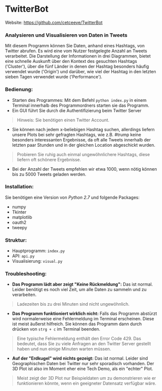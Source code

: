 # TwitterBot
Website: https://github.com/cetceeve/TwitterBot

### Analysieren und Visualisieren von Daten in Tweets

Mit diesem Programm können Sie Daten, anhand eines Hashtags, von Twitter abrufen. Es wird eine vom Nutzer festgelegte Anzahl an Tweets verarbeitet.
Die Darstellung der Informationen in drei Diagrammen, bietet eine schnelle Auskunft über den Kontext des gesuchten Hashtags ('Cluster'), über die fünf Länder in denen der Hashtag besonders häufig verwendet wurde ('Origin') und darüber, wie viel der Hashtag in den letzten sieben Tagen verwendet wurde ('Performance').

### Bedienung:

- Starten des Programmes:
Mit dem Befehl `python index.py` in einem Terminal innerhalb des Programmordners starten sie das Programm.
- Ein GUI führt Sie durch die Authentifizierung beim Twitter Server
> Hinweis: Sie benötigen einen Twitter Account.

- Sie können nach jedem x-beliebigen Hashtag suchen, allerdings liefern unsere Plots bei sehr gefragten Hashtags, wie z.B. #trump keine besonders interessanten Ergebnisse, da oft alle Tweets innerhalb der letzten paar Stunden und in der gleichen Location abgeschickt wurden.
> Probieren Sie ruhig auch einmal ungewöhnlichere Hashtags, diese liefern oft schönere Ergebnisse.

- Bei der Anzahl der Tweets empfehlen wir etwa 1000, wenn nötig können bis zu 5000 Tweets geladen werden.

### Installation:

Sie benötigen eine Version von _Python 2.7_ und folgende Packages:

- numpy
- Tkinter
- matplotlib
- oauth2
- tweepy

### Struktur:

- Hauptprogramm: `index.py`
- API: `api.py`
- Visualisierung: `visual.py`

### Troubleshooting:

- **Das Programm lädt aber zeigt "Keine Rückmeldung":**
Das ist normal. Leider benötigt es noch viel Zeit, um alle Daten zu sammeln und zu verarbeiten.
> Ladezeiten bis zu drei Minuten sind nicht ungewöhnlich.

- **Das Programm funktioniert wirklich nicht:**
Falls das Programm abstürzt wird normalerweise eine Fehlermeldung im Terminal erscheinen.
Diese ist meist äußerst hilfreich. Sie können das Programm dann durch drücken von `strg + c` im Terminal beenden.
> Eine typische Fehlermeldung enthält den Error Code 429.
Das bedeutet, dass Sie zu viele Anfragen an den Twitter Server gestellt haben und nun einige Minuten warten müssen.

- **Auf der "Erdkugel" wird nichts gezeigt:**
Das ist normal. Leider sind Geographischen Daten bei Twitter nur sehr sporadisch vorhanden. Der 3D Plot ist also im Moment eher eine Tech Demo, als ein "echter" Plot.
> Meist zeigt der 3D Plot nur Beispieldaten um zu demonstrieren wie er funktionieren könnte, wenn ein geeigneter Datensatz verfügbar wäre.
